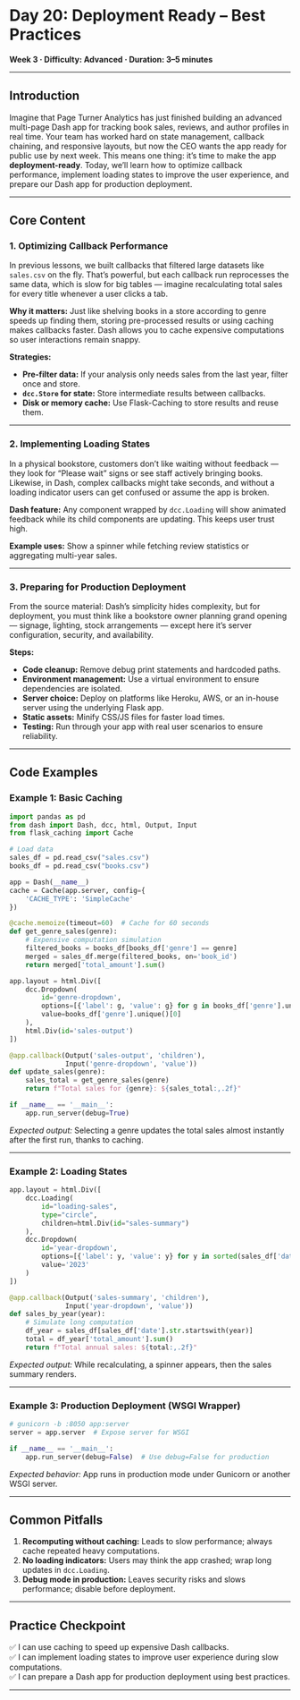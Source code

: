 # Day 20: Deployment Ready – Best Practices  
**Week 3 · Difficulty: Advanced · Duration: 3–5 minutes**

---

## Introduction  
Imagine that Page Turner Analytics has just finished building an advanced multi-page Dash app for tracking book sales, reviews, and author profiles in real time. Your team has worked hard on state management, callback chaining, and responsive layouts, but now the CEO wants the app ready for public use by next week. This means one thing: it’s time to make the app **deployment-ready**. Today, we’ll learn how to optimize callback performance, implement loading states to improve the user experience, and prepare our Dash app for production deployment.

---

## Core Content  

### 1. Optimizing Callback Performance  
In previous lessons, we built callbacks that filtered large datasets like `sales.csv` on the fly. That’s powerful, but each callback run reprocesses the same data, which is slow for big tables — imagine recalculating total sales for every title whenever a user clicks a tab.  

**Why it matters:** Just like shelving books in a store according to genre speeds up finding them, storing pre-processed results or using caching makes callbacks faster. Dash allows you to cache expensive computations so user interactions remain snappy.

**Strategies:**  
- **Pre-filter data:** If your analysis only needs sales from the last year, filter once and store.  
- **`dcc.Store` for state:** Store intermediate results between callbacks.  
- **Disk or memory cache:** Use Flask-Caching to store results and reuse them.  

---

### 2. Implementing Loading States  
In a physical bookstore, customers don’t like waiting without feedback — they look for “Please wait” signs or see staff actively bringing books. Likewise, in Dash, complex callbacks might take seconds, and without a loading indicator users can get confused or assume the app is broken.  

**Dash feature:** Any component wrapped by `dcc.Loading` will show animated feedback while its child components are updating. This keeps user trust high.

**Example uses:** Show a spinner while fetching review statistics or aggregating multi-year sales.  

---

### 3. Preparing for Production Deployment  
From the source material: Dash’s simplicity hides complexity, but for deployment, you must think like a bookstore owner planning grand opening — signage, lighting, stock arrangements — except here it’s server configuration, security, and availability.  

**Steps:**  
- **Code cleanup:** Remove debug print statements and hardcoded paths.  
- **Environment management:** Use a virtual environment to ensure dependencies are isolated.  
- **Server choice:** Deploy on platforms like Heroku, AWS, or an in-house server using the underlying Flask app.  
- **Static assets:** Minify CSS/JS files for faster load times.  
- **Testing:** Run through your app with real user scenarios to ensure reliability.

---

## Code Examples  

### Example 1: Basic Caching
```python
import pandas as pd
from dash import Dash, dcc, html, Output, Input
from flask_caching import Cache

# Load data
sales_df = pd.read_csv("sales.csv")
books_df = pd.read_csv("books.csv")

app = Dash(__name__)
cache = Cache(app.server, config={
    'CACHE_TYPE': 'SimpleCache'
})

@cache.memoize(timeout=60)  # Cache for 60 seconds
def get_genre_sales(genre):
    # Expensive computation simulation
    filtered_books = books_df[books_df['genre'] == genre]
    merged = sales_df.merge(filtered_books, on='book_id')
    return merged['total_amount'].sum()

app.layout = html.Div([
    dcc.Dropdown(
        id='genre-dropdown',
        options=[{'label': g, 'value': g} for g in books_df['genre'].unique()],
        value=books_df['genre'].unique()[0]
    ),
    html.Div(id='sales-output')
])

@app.callback(Output('sales-output', 'children'),
              Input('genre-dropdown', 'value'))
def update_sales(genre):
    sales_total = get_genre_sales(genre)
    return f"Total sales for {genre}: ${sales_total:,.2f}"

if __name__ == '__main__':
    app.run_server(debug=True)
```
*Expected output:* Selecting a genre updates the total sales almost instantly after the first run, thanks to caching.

---

### Example 2: Loading States
```python
app.layout = html.Div([
    dcc.Loading(
        id="loading-sales",
        type="circle",
        children=html.Div(id="sales-summary")
    ),
    dcc.Dropdown(
        id='year-dropdown',
        options=[{'label': y, 'value': y} for y in sorted(sales_df['date'].str[:4].unique())],
        value='2023'
    )
])

@app.callback(Output('sales-summary', 'children'),
              Input('year-dropdown', 'value'))
def sales_by_year(year):
    # Simulate long computation
    df_year = sales_df[sales_df['date'].str.startswith(year)]
    total = df_year['total_amount'].sum()
    return f"Total annual sales: ${total:,.2f}"
```
*Expected output:* While recalculating, a spinner appears, then the sales summary renders.

---

### Example 3: Production Deployment (WSGI Wrapper)
```python
# gunicorn -b :8050 app:server
server = app.server  # Expose server for WSGI

if __name__ == '__main__':
    app.run_server(debug=False)  # Use debug=False for production
```
*Expected behavior:* App runs in production mode under Gunicorn or another WSGI server.

---

## Common Pitfalls  
1. **Recomputing without caching:** Leads to slow performance; always cache repeated heavy computations.  
2. **No loading indicators:** Users may think the app crashed; wrap long updates in `dcc.Loading`.  
3. **Debug mode in production:** Leaves security risks and slows performance; disable before deployment.

---

## Practice Checkpoint  
✅ I can use caching to speed up expensive Dash callbacks.  
✅ I can implement loading states to improve user experience during slow computations.  
✅ I can prepare a Dash app for production deployment using best practices.

---